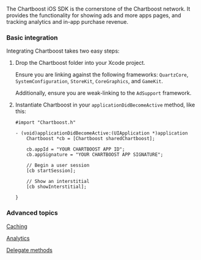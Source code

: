 
The Chartboost iOS SDK is the cornerstone of the Chartboost network. It
provides the functionality for showing ads and  more apps pages, and tracking
analytics and in-app purchase revenue.


### Basic integration

Integrating Chartboost takes two easy steps:

 1. Drop the Chartboost folder into your Xcode project.
    
    Ensure you are linking against the following frameworks: `QuartzCore`,
    `SystemConfiguration`, `StoreKit`, `CoreGraphics`, and `GameKit`.

    Additionally, ensure you are weak-linking to the `AdSupport` framework.

 2. Instantiate Chartboost in your
    `applicationDidBecomeActive` method, like this:
    
    ```objc
    #import "Chartboost.h"
    
    - (void)applicationDidBecomeActive:(UIApplication *)application        
        Chartboost *cb = [Chartboost sharedChartboost];
        
        cb.appId = "YOUR CHARTBOOST APP ID";
        cb.appSignature = "YOUR CHARTBOOST APP SIGNATURE";
        
        // Begin a user session
        [cb startSession];
        
        // Show an interstitial
        [cb showInterstitial];
        
    }
    ```


### Advanced topics

<a class="article_box" href="/documentation/ios/caching">Caching</a>

<a class="article_box" href="/documentation/ios/analytics">Analytics</a>

<a class="article_box" href="/documentation/ios/delegation">Delegate methods</a>

